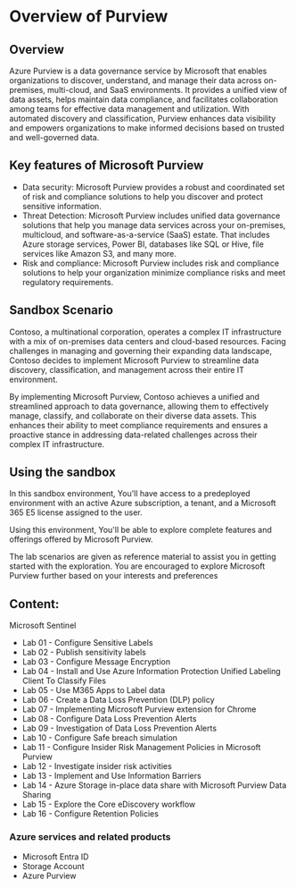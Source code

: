 # Overview of Purview

## Overview

Azure Purview is a data governance service by Microsoft that enables organizations to discover, understand, and manage their data across on-premises, multi-cloud, and SaaS environments. It provides a unified view of data assets, helps maintain data compliance, and facilitates collaboration among teams for effective data management and utilization. With automated discovery and classification, Purview enhances data visibility and empowers organizations to make informed decisions based on trusted and well-governed data.

## Key features of Microsoft Purview

- Data security: Microsoft Purview provides a robust and coordinated set of risk and compliance solutions to help you discover and protect sensitive information.
- Threat Detection: Microsoft Purview includes unified data governance solutions that help you manage data services across your on-premises, multicloud, and software-as-a-service (SaaS) estate. That includes Azure storage services, Power BI, databases like SQL or Hive, file services like Amazon S3, and many more.
- Risk and compliance: Microsoft Purview includes risk and compliance solutions to help your organization minimize compliance risks and meet regulatory requirements. 

## Sandbox Scenario
Contoso, a multinational corporation, operates a complex IT infrastructure with a mix of on-premises data centers and cloud-based resources. Facing challenges in managing and governing their expanding data landscape, Contoso decides to implement Microsoft Purview to streamline data discovery, classification, and management across their entire IT environment.

By implementing Microsoft Purview, Contoso achieves a unified and streamlined approach to data governance, allowing them to effectively manage, classify, and collaborate on their diverse data assets. This enhances their ability to meet compliance requirements and ensures a proactive stance in addressing data-related challenges across their complex IT infrastructure.

## Using the sandbox

In this sandbox environment, You'll have access to a predeployed environment with an active Azure subscription, a tenant, and a Microsoft 365 E5 license assigned to the user.
 
Using this environment, You'll be able to explore complete features and offerings offered by Microsoft Purview.
 
The lab scenarios are given as reference material to assist you in getting started with the exploration. You are encouraged to explore Microsoft Purview further based on your interests and preferences

## Content:

Microsoft Sentinel

- Lab 01 - Configure Sensitive Labels 
- Lab 02 - Publish sensitivity labels
- Lab 03 - Configure Message Encryption
- Lab 04 - Install and Use Azure Information Protection Unified Labeling Client To Classify Files
- Lab 05 - Use M365 Apps to Label data
- Lab 06 - Create a Data Loss Prevention (DLP) policy
- Lab 07 - Implementing Microsoft Purview extension for Chrome
- Lab 08 - Configure Data Loss Prevention Alerts
- Lab 09 - Investigation of Data Loss Prevention Alerts
- Lab 10 - Configure Safe breach simulation
- Lab 11 - Configure Insider Risk Management Policies in Microsoft Purview
- Lab 12 - Investigate insider risk activities
- Lab 13 - Implement and Use Information Barriers
- Lab 14 - Azure Storage in-place data share with Microsoft Purview Data Sharing
- Lab 15 - Explore the Core eDiscovery workflow
- Lab 16 - Configure Retention Policies

### Azure services and related products

- Microsoft Entra ID
- Storage Account
- Azure Purview
